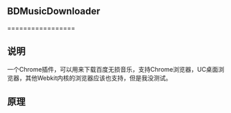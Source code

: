 ## BDMusicDownloader
=================

## 说明
一个Chrome插件，可以用来下载百度无损音乐，支持Chrome浏览器，UC桌面浏览器，其他Webkit内核的浏览器应该也支持，但是我没测试。

## 原理


